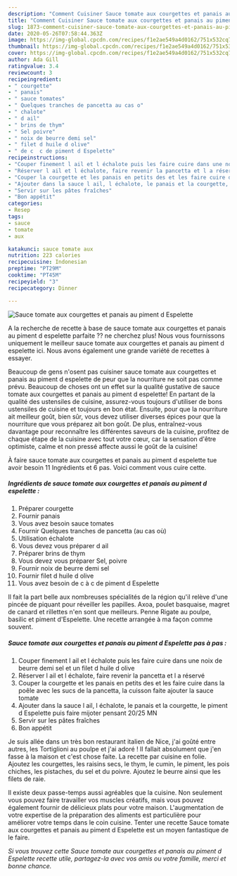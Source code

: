```yaml
---
description: "Comment Cuisiner Sauce tomate aux courgettes et panais au piment d Espelette"
title: "Comment Cuisiner Sauce tomate aux courgettes et panais au piment d Espelette"
slug: 1873-comment-cuisiner-sauce-tomate-aux-courgettes-et-panais-au-piment-d-espelette
date: 2020-05-26T07:58:44.363Z
image: https://img-global.cpcdn.com/recipes/f1e2ae549a4d0162/751x532cq70/sauce-tomate-aux-courgettes-et-panais-au-piment-d-espelette-photo-principale-de-la-recette.jpg
thumbnail: https://img-global.cpcdn.com/recipes/f1e2ae549a4d0162/751x532cq70/sauce-tomate-aux-courgettes-et-panais-au-piment-d-espelette-photo-principale-de-la-recette.jpg
cover: https://img-global.cpcdn.com/recipes/f1e2ae549a4d0162/751x532cq70/sauce-tomate-aux-courgettes-et-panais-au-piment-d-espelette-photo-principale-de-la-recette.jpg
author: Ada Gill
ratingvalue: 3.4
reviewcount: 3
recipeingredient:
- " courgette"
- " panais"
- " sauce tomates"
- " Quelques tranches de pancetta au cas o"
- " chalote"
- " d ail"
- " brins de thym"
- " Sel poivre"
- " noix de beurre demi sel"
- " filet d huile d olive"
- " de c  c de piment d Espelette"
recipeinstructions:
- "Couper finement l ail et l échalote puis les faire cuire dans une noix de beurre demi sel et un filet d huile d olive"
- "Réserver l ail et l échalote, faire revenir la pancetta et l a réservé"
- "Couper la courgette et les panais en petits des et les faire cuire dans la poêle avec les sucs de la pancetta, la cuisson faite ajouter la sauce tomate"
- "Ajouter dans la sauce l ail, l échalote, le panais et la courgette, le piment d Espelette puis faire mijoter pensant 20/25 MN"
- "Servir sur les pâtes fraîches"
- "Bon appétit"
categories:
- Resep
tags:
- sauce
- tomate
- aux

katakunci: sauce tomate aux 
nutrition: 223 calories
recipecuisine: Indonesian
preptime: "PT29M"
cooktime: "PT45M"
recipeyield: "3"
recipecategory: Dinner

---
```



![Sauce tomate aux courgettes et panais au piment d Espelette](https://img-global.cpcdn.com/recipes/f1e2ae549a4d0162/751x532cq70/sauce-tomate-aux-courgettes-et-panais-au-piment-d-espelette-photo-principale-de-la-recette.jpg)

A la recherche de recette à base de sauce tomate aux courgettes et panais au piment d espelette parfaite ?? ne cherchez plus! Nous vous fournissons uniquement le meilleur sauce tomate aux courgettes et panais au piment d espelette ici. Nous avons également une grande variété de recettes à essayer.

Beaucoup de gens n'osent pas cuisiner sauce tomate aux courgettes et panais au piment d espelette de peur que la nourriture ne soit pas comme prévu. Beaucoup de choses ont un effet sur la qualité gustative de sauce tomate aux courgettes et panais au piment d espelette! En partant de la qualité des ustensiles de cuisine, assurez-vous toujours d'utiliser de bons ustensiles de cuisine et toujours en bon état. Ensuite, pour que la nourriture ait meilleur goût, bien sûr, vous devez utiliser diverses épices pour que la nourriture que vous préparez ait bon goût. De plus, entraînez-vous davantage pour reconnaître les différentes saveurs de la cuisine, profitez de chaque étape de la cuisine avec tout votre cœur, car la sensation d'être optimiste, calme et non pressé affecte aussi le goût de la cuisine!

<!--inarticleads1-->

À faire sauce tomate aux courgettes et panais au piment d espelette tue avoir besoin 11 Ingrédients et 6 pas. Voici comment vous cuire cette.

##### Ingrédients de sauce tomate aux courgettes et panais au piment d espelette :

1. Préparer  courgette
1. Fournir  panais
1. Vous avez besoin  sauce tomates
1. Fournir  Quelques tranches de pancetta (au cas où)
1. Utilisation  échalote
1. Vous devez vous préparer  d ail
1. Préparer  brins de thym
1. Vous devez vous préparer  Sel, poivre
1. Fournir  noix de beurre demi sel
1. Fournir  filet d huile d olive
1. Vous avez besoin  de c à c de piment d Espelette


Il fait la part belle aux nombreuses spécialités de la région qu&#39;il relève d&#39;une pincée de piquant pour réveiller les papilles. Axoa, poulet basquaise, magret de canard et rillettes n&#39;en sont que meilleurs. Penne Rigate au poulpe, basilic et piment d&#39;Espelette. Une recette arrangée à ma façon comme souvent. 

<!--inarticleads2-->

##### Sauce tomate aux courgettes et panais au piment d Espelette pas à pas :

1. Couper finement l ail et l échalote puis les faire cuire dans une noix de beurre demi sel et un filet d huile d olive
1. Réserver l ail et l échalote, faire revenir la pancetta et l a réservé
1. Couper la courgette et les panais en petits des et les faire cuire dans la poêle avec les sucs de la pancetta, la cuisson faite ajouter la sauce tomate
1. Ajouter dans la sauce l ail, l échalote, le panais et la courgette, le piment d Espelette puis faire mijoter pensant 20/25 MN
1. Servir sur les pâtes fraîches
1. Bon appétit


Je suis allée dans un très bon restaurant italien de Nice, j&#39;ai goûté entre autres, les Tortiglioni au poulpe et j&#39;ai adoré ! Il fallait absolument que j&#39;en fasse à la maison et c&#39;est chose faite. La recette par cuisine en folie. Ajoutez les courgettes, les raisins secs, le thym, le cumin, le piment, les pois chiches, les pistaches, du sel et du poivre. Ajoutez le beurre ainsi que les filets de raie. 

<!--inarticleads1-->

<p>
Il existe deux passe-temps aussi agréables que la cuisine. Non seulement vous pouvez faire travailler vos muscles créatifs, mais vous pouvez également fournir de délicieux plats pour votre maison. L'augmentation de votre expertise de la préparation des aliments est particulière pour améliorer votre temps dans le coin cuisine. Tenter une recette Sauce tomate aux courgettes et panais au piment d Espelette est un moyen fantastique de le faire.
</p>

<p>
<i>Si vous trouvez cette Sauce tomate aux courgettes et panais au piment d Espelette recette utile, partagez-la avec vos amis ou votre famille, merci et bonne chance.</i>
</p>
